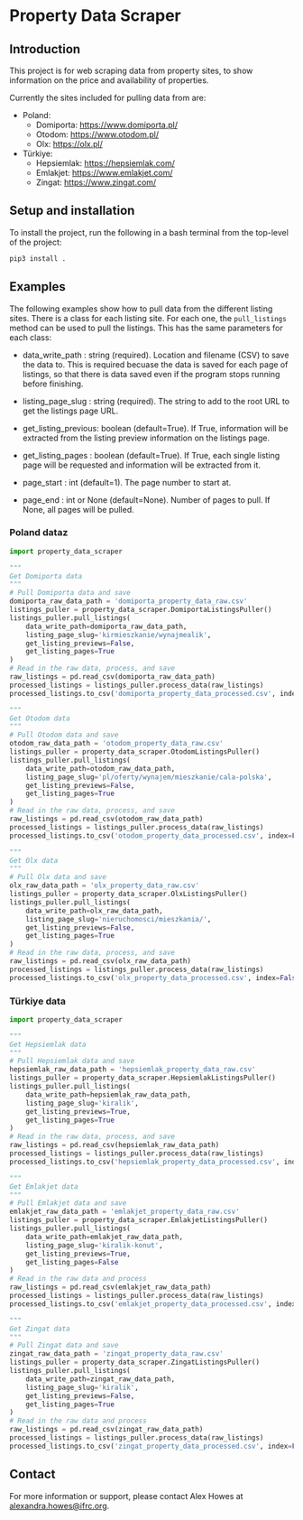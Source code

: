 # Property Data Scraper

## Introduction
This project is for web scraping data from property sites, to show information on the price and availability of properties.

Currently the sites included for pulling data from are:

- Poland:
    - Domiporta: https://www.domiporta.pl/
    - Otodom: https://www.otodom.pl/
    - Olx: https://olx.pl/
- Türkiye:
    - Hepsiemlak: https://hepsiemlak.com/ 
    - Emlakjet: https://www.emlakjet.com/
    - Zingat: https://www.zingat.com/


## Setup and installation
To install the project, run the following in a bash terminal from the top-level of the project:

```bash
pip3 install .
```

## Examples
The following examples show how to pull data from the different listing sites. There is a class for each listing site. For each one, the ```pull_listings``` method can be used to pull the listings. This has the same parameters for each class:

- data_write_path : string (required). Location and filename (CSV) to save the data to. This is required becuase the data is saved for each page of listings, so that there is data saved even if the program stops running before finishing.

- listing_page_slug : string (required). The string to add to the root URL to get the listings page URL.

- get_listing_previous: boolean (default=True). If True, information will be extracted from the listing preview information on the listings page.

- get_listing_pages : boolean (default=True). If True, each single listing page will be requested and information will be extracted from it.

- page_start : int (default=1). The page number to start at.

- page_end : int or None (default=None). Number of pages to pull. If None, all pages will be pulled.

### Poland dataz

```python
import property_data_scraper

"""
Get Domiporta data
"""
# Pull Domiporta data and save
domiporta_raw_data_path = 'domiporta_property_data_raw.csv'
listings_puller = property_data_scraper.DomiportaListingsPuller()
listings_puller.pull_listings(
    data_write_path=domiporta_raw_data_path, 
    listing_page_slug='kirmieszkanie/wynajmealik',
    get_listing_previews=False,
    get_listing_pages=True
)
# Read in the raw data, process, and save
raw_listings = pd.read_csv(domiporta_raw_data_path)
processed_listings = listings_puller.process_data(raw_listings)
processed_listings.to_csv('domiporta_property_data_processed.csv', index=False)

"""
Get Otodom data
"""
# Pull Otodom data and save
otodom_raw_data_path = 'otodom_property_data_raw.csv'
listings_puller = property_data_scraper.OtodomListingsPuller()
listings_puller.pull_listings(
    data_write_path=otodom_raw_data_path, 
    listing_page_slug='pl/oferty/wynajem/mieszkanie/cala-polska',
    get_listing_previews=False,
    get_listing_pages=True
)
# Read in the raw data, process, and save
raw_listings = pd.read_csv(otodom_raw_data_path)
processed_listings = listings_puller.process_data(raw_listings)
processed_listings.to_csv('otodom_property_data_processed.csv', index=False)

"""
Get Olx data
"""
# Pull Olx data and save
olx_raw_data_path = 'olx_property_data_raw.csv'
listings_puller = property_data_scraper.OlxListingsPuller()
listings_puller.pull_listings(
    data_write_path=olx_raw_data_path, 
    listing_page_slug='nieruchomosci/mieszkania/',
    get_listing_previews=False,
    get_listing_pages=True
)
# Read in the raw data, process, and save
raw_listings = pd.read_csv(olx_raw_data_path)
processed_listings = listings_puller.process_data(raw_listings)
processed_listings.to_csv('olx_property_data_processed.csv', index=False)

```

### Türkiye data

```python
import property_data_scraper

"""
Get Hepsiemlak data
"""
# Pull Hepsiemlak data and save
hepsiemlak_raw_data_path = 'hepsiemlak_property_data_raw.csv'
listings_puller = property_data_scraper.HepsiemlakListingsPuller()
listings_puller.pull_listings(
    data_write_path=hepsiemlak_raw_data_path, 
    listing_page_slug='kiralik', 
    get_listing_previews=True,
    get_listing_pages=True
)
# Read in the raw data, process, and save
raw_listings = pd.read_csv(hepsiemlak_raw_data_path)
processed_listings = listings_puller.process_data(raw_listings)
processed_listings.to_csv('hepsiemlak_property_data_processed.csv', index=False)

"""
Get Emlakjet data
"""
# Pull Emlakjet data and save
emlakjet_raw_data_path = 'emlakjet_property_data_raw.csv'
listings_puller = property_data_scraper.EmlakjetListingsPuller()
listings_puller.pull_listings(
    data_write_path=emlakjet_raw_data_path, 
    listing_page_slug='kiralik-konut', 
    get_listing_previews=True,
    get_listing_pages=False
)
# Read in the raw data and process
raw_listings = pd.read_csv(emlakjet_raw_data_path)
processed_listings = listings_puller.process_data(raw_listings)
processed_listings.to_csv('emlakjet_property_data_processed.csv', index=False)

"""
Get Zingat data
"""
# Pull Zingat data and save
zingat_raw_data_path = 'zingat_property_data_raw.csv'
listings_puller = property_data_scraper.ZingatListingsPuller()
listings_puller.pull_listings(
    data_write_path=zingat_raw_data_path, 
    listing_page_slug='kiralik', 
    get_listing_previews=False,
    get_listing_pages=True
)
# Read in the raw data and process
raw_listings = pd.read_csv(zingat_raw_data_path)
processed_listings = listings_puller.process_data(raw_listings)
processed_listings.to_csv('zingat_property_data_processed.csv', index=False)

```

## Contact

For more information or support, please contact Alex Howes at alexandra.howes@ifrc.org.
